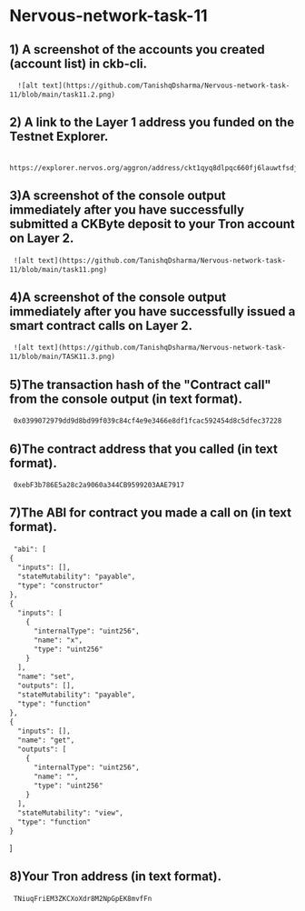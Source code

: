# Nervous-network-task-11



## 1) A screenshot of the accounts you created (account list) in ckb-cli.
      
      ![alt text](https://github.com/TanishqDsharma/Nervous-network-task-11/blob/main/task11.2.png)

## 2) A link to the Layer 1 address you funded on the Testnet Explorer. 
      
      https://explorer.nervos.org/aggron/address/ckt1qyq8dlpqc660fj6lauwtfsdjcvunlrwgqslsqupaej

## 3)A screenshot of the console output immediately after you have successfully submitted a CKByte deposit to your Tron account on Layer 2.

     ![alt text](https://github.com/TanishqDsharma/Nervous-network-task-11/blob/main/task11.png)
     
## 4)A screenshot of the console output immediately after you have successfully issued a smart contract calls on Layer 2.

     ![alt text](https://github.com/TanishqDsharma/Nervous-network-task-11/blob/main/TASK11.3.png)

## 5)The transaction hash of the "Contract call" from the console output (in text format).
       
   
     0x0399072979dd9d8bd99f039c84cf4e9e3466e8df1fcac592454d8c5dfec37228


## 6)The contract address that you called (in text format).
     
     0xebF3b786E5a28c2a9060a344CB9599203AAE7917


## 7)The ABI for contract you made a call on (in text format).

     "abi": [
    {
      "inputs": [],
      "stateMutability": "payable",
      "type": "constructor"
    },
    {
      "inputs": [
        {
          "internalType": "uint256",
          "name": "x",
          "type": "uint256"
        }
      ],
      "name": "set",
      "outputs": [],
      "stateMutability": "payable",
      "type": "function"
    },
    {
      "inputs": [],
      "name": "get",
      "outputs": [
        {
          "internalType": "uint256",
          "name": "",
          "type": "uint256"
        }
      ],
      "stateMutability": "view",
      "type": "function"
    }
  ]
     


## 8)Your Tron address (in text format).
     
     
     TNiuqFriEM3ZKCXoXdr8M2NpGpEK8mvfFn
     

    
